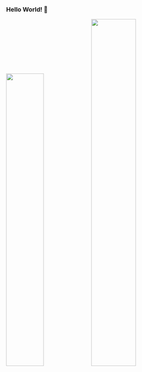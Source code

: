 ### Hello World! 👋



<a href="https://github.com/liuminex"><img width="45%" src="https://github-readme-stats.vercel.app/api?username=liuminex&theme=radical&title_color=ff3068?"></a>
<a href="https://github.com/liuminex"><img width="49%" src="http://github-readme-streak-stats.herokuapp.com/?user=liuminex&theme=radical&date_format=M%20j%5B%2C%20Y%5D&ring=ff3068&fire=ff3068&sideNums=ff3068"></a>

